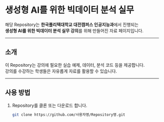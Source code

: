 # 생성형 AI를 위한 빅데이터 분석 실무

해당 Repository는 **한국폴리텍대학교 대전캠퍼스 인공지능과**에서 진행되는  
**생성형 AI를 위한 빅데이터 분석 실무 강의**를 위해 만들어진 자료 페이지입니다.

---

## 소개

이 Repository는 강의에 필요한 실습 예제, 데이터, 분석 코드 등을 제공합니다.  
강의를 수강하는 학생들은 자유롭게 자료를 활용할 수 있습니다.

---

## 사용 방법

1. Repository를 클론 또는 다운로드 합니다.
   ```bash
   git clone https://github.com/사용자명/Repository명.git

